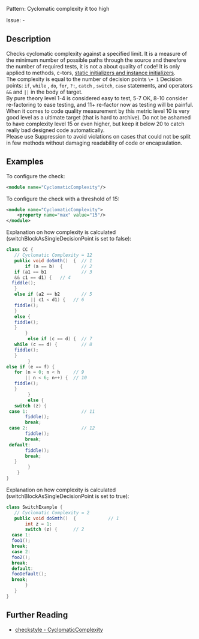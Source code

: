 Pattern: Cyclomatic complexity it too high

Issue: -

## Description

Checks cyclomatic complexity against a specified limit. It is a measure of the minimum number of possible paths through the source and therefore the number of required tests, it is not a about quality of code! It is only applied to methods, c-tors, [static initializers and instance initializers](https://docs.oracle.com/javase/tutorial/java/javaOO/initial.html).   
The complexity is equal to the number of decision points `\+ 1` Decision points: `if`, `while` , `do`, `for`, `?:`, `catch` , `switch`, `case` statements, and operators `&&` and `||` in the body of target.   
By pure theory level 1-4 is considered easy to test, 5-7 OK, 8-10 consider re-factoring to ease testing, and 11+ re-factor now as testing will be painful.   
When it comes to code quality measurement by this metric level 10 is very good level as a ultimate target (that is hard to archive). Do not be ashamed to have complexity level 15 or even higher, but keep it below 20 to catch really bad designed code automatically.   
Please use Suppression to avoid violations on cases that could not be split in few methods without damaging readability of code or encapsulation.   


## Examples

To configure the check: 


```xml
<module name="CyclomaticComplexity"/>
```
        

To configure the check with a threshold of 15: 


```xml
<module name="CyclomaticComplexity">
    <property name="max" value="15"/>
</module>
```
        

Explanation on how complexity is calculated (switchBlockAsSingleDecisionPoint is set to false): 


```java
class CC {
   // Cyclomatic Complexity = 12
   public void doSmth()  {  // 1
       if (a == b)  {       // 2
   if (a1 == b1             // 3
   && c1 == d1) {   // 4
  fiddle();
   }
   else if (a2 == b2        // 5
         || c1 < d1) {   // 6
   fiddle();
   }
   else {
   fiddle();
   }
       }
        else if (c == d) {  // 7
   while (c == d) {         // 8
   fiddle();
   }
        }
else if (e == f) {
   for (n = 0; n < h     // 9
       || n < 6; n++) {  // 10
   fiddle();
   }
        }
        else {
   switch (z) {
 case 1:                    // 11
       fiddle();
       break;
 case 2:                    // 12
       fiddle();
       break;
 default:
       fiddle();
       break;
   }
        }
    }
}        
```

Explanation on how complexity is calculated (switchBlockAsSingleDecisionPoint is set to true): 


```java
class SwitchExample {
   // Cyclomatic Complexity = 2
   public void doSmth()  {            // 1
       int z = 1;
       switch (z) {      // 2
  case 1:
  foo1();
  break;
  case 2:
  foo2();
  break;
  default:
  fooDefault();
  break;
       }
   }
}
```

## Further Reading

* [checkstyle - CyclomaticComplexity](http://checkstyle.sourceforge.net/config_metrics.html#CyclomaticComplexity)
